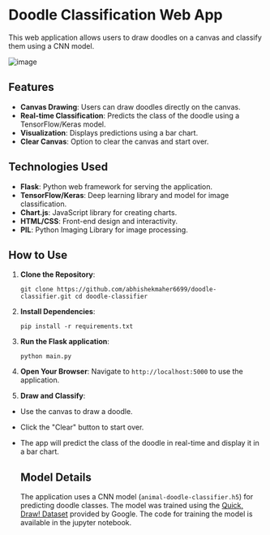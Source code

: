 # Doodle Classification Web App

This web application allows users to draw doodles on a canvas and classify them using a CNN model.

![image](https://github.com/abhishekmaher6699/doodle-classifier/assets/159910557/b5377493-a52e-4da5-8f41-402cb4d328c9)

## Features

- **Canvas Drawing**: Users can draw doodles directly on the canvas.
- **Real-time Classification**: Predicts the class of the doodle using a TensorFlow/Keras model.
- **Visualization**: Displays predictions using a bar chart.
- **Clear Canvas**: Option to clear the canvas and start over.

## Technologies Used

- **Flask**: Python web framework for serving the application.
- **TensorFlow/Keras**: Deep learning library and model for image classification.
- **Chart.js**: JavaScript library for creating charts.
- **HTML/CSS**: Front-end design and interactivity.
- **PIL**: Python Imaging Library for image processing.

## How to Use

1. **Clone the Repository**:
   
   `git clone https://github.com/abhishekmaher6699/doodle-classifier.git
    cd doodle-classifier`

3. **Install Dependencies**:
   
   `pip install -r requirements.txt`

4. **Run the Flask application**:
   
   `python main.py`

 5. **Open Your Browser**:
Navigate to `http://localhost:5000` to use the application.

6. **Draw and Classify**:
- Use the canvas to draw a doodle.
- Click the "Clear" button to start over.
- The app will predict the class of the doodle in real-time and display it in a bar chart.

  ## Model Details

   The application uses a CNN model (`animal-doodle-classifier.h5`) for predicting doodle classes. The model was trained using the [Quick, Draw! Dataset](https://github.com/googlecreativelab/quickdraw-dataset) provided by Google.
   The code for training the model is available in the jupyter notebook.

